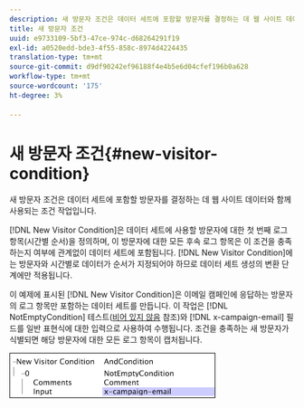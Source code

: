 ```yaml
---
description: 새 방문자 조건은 데이터 세트에 포함할 방문자를 결정하는 데 웹 사이트 데이터와 함께 사용되는 조건 작업입니다.
title: 새 방문자 조건
uuid: e9733109-5bf3-47ce-974c-d68264291f19
exl-id: a0520edd-bde3-4f55-858c-8974d4224435
translation-type: tm+mt
source-git-commit: d9df90242ef96188f4e4b5e6d04cfef196b0a628
workflow-type: tm+mt
source-wordcount: '175'
ht-degree: 3%

---
```


# 새 방문자 조건{#new-visitor-condition}

새 방문자 조건은 데이터 세트에 포함할 방문자를 결정하는 데 웹 사이트 데이터와 함께 사용되는 조건 작업입니다.

[!DNL New Visitor Condition]은 데이터 세트에 사용할 방문자에 대한 첫 번째 로그 항목(시간별 순서)을 정의하며, 이 방문자에 대한 모든 후속 로그 항목은 이 조건을 충족하는지 여부에 관계없이 데이터 세트에 포함됩니다. [!DNL New Visitor Condition]에는 방문자와 시간별로 데이터가 순서가 지정되어야 하므로 데이터 세트 생성의 변환 단계에만 적용됩니다.

이 예제에 표시된 [!DNL New Visitor Condition]은 이메일 캠페인에 응답하는 방문자의 로그 항목만 포함하는 데이터 세트를 만듭니다. 이 작업은 [!DNL NotEmptyCondition] 테스트([비어 있지 않음](../../../../home/c-dataset-const-proc/c-conditions/c-test-ops/c-test-op-con.md#section-1decb9d887894073a1b6b3d985729ac8) 참조)와 [!DNL x-campaign-email] 필드를 일반 표현식에 대한 입력으로 사용하여 수행됩니다. 조건을 충족하는 새 방문자가 식별되면 해당 방문자에 대한 모든 로그 항목이 캡처됩니다.

![](assets/cfg_Transformation_NewVisitorCondition.png)
